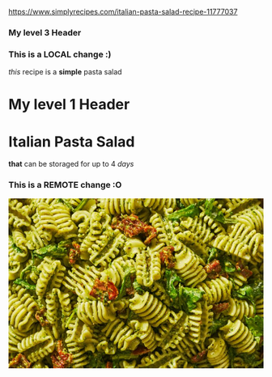 https://www.simplyrecipes.com/italian-pasta-salad-recipe-11777037
### My level 3 Header
### This is a LOCAL change :)
_this_ recipe is a **simple** pasta salad
# My level 1 Header
# Italian Pasta Salad
__that__ can be storaged for up to 4 *days*
### This is a REMOTE change :O
![recipe_picture](Italian_Pasta_Recipe.jpg)